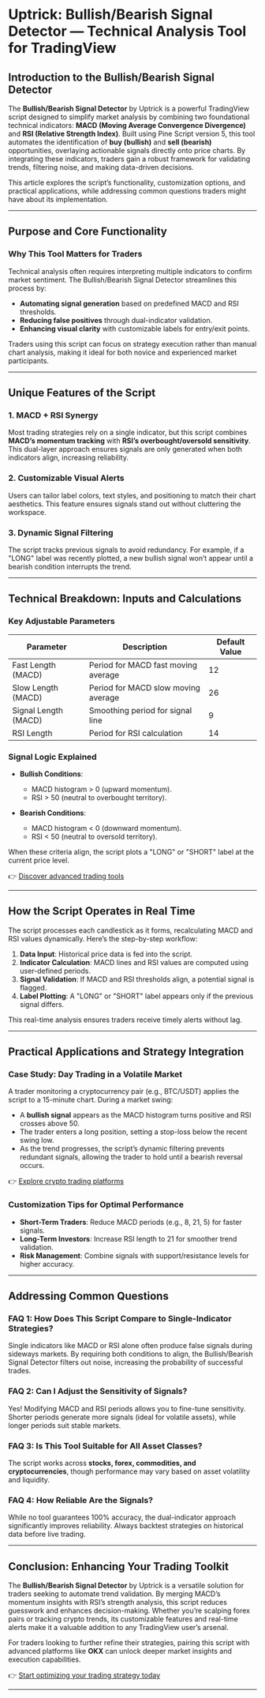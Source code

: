 # Uptrick: Bullish/Bearish Signal Detector — Technical Analysis Tool for TradingView  

## Introduction to the Bullish/Bearish Signal Detector  

The **Bullish/Bearish Signal Detector** by Uptrick is a powerful TradingView script designed to simplify market analysis by combining two foundational technical indicators: **MACD (Moving Average Convergence Divergence)** and **RSI (Relative Strength Index)**. Built using Pine Script version 5, this tool automates the identification of **buy (bullish)** and **sell (bearish)** opportunities, overlaying actionable signals directly onto price charts. By integrating these indicators, traders gain a robust framework for validating trends, filtering noise, and making data-driven decisions.  

This article explores the script’s functionality, customization options, and practical applications, while addressing common questions traders might have about its implementation.  

---

## Purpose and Core Functionality  

### Why This Tool Matters for Traders  

Technical analysis often requires interpreting multiple indicators to confirm market sentiment. The Bullish/Bearish Signal Detector streamlines this process by:  
- **Automating signal generation** based on predefined MACD and RSI thresholds.  
- **Reducing false positives** through dual-indicator validation.  
- **Enhancing visual clarity** with customizable labels for entry/exit points.  

Traders using this script can focus on strategy execution rather than manual chart analysis, making it ideal for both novice and experienced market participants.  

---

## Unique Features of the Script  

### 1. **MACD + RSI Synergy**  
Most trading strategies rely on a single indicator, but this script combines **MACD’s momentum tracking** with **RSI’s overbought/oversold sensitivity**. This dual-layer approach ensures signals are only generated when both indicators align, increasing reliability.  

### 2. **Customizable Visual Alerts**  
Users can tailor label colors, text styles, and positioning to match their chart aesthetics. This feature ensures signals stand out without cluttering the workspace.  

### 3. **Dynamic Signal Filtering**  
The script tracks previous signals to avoid redundancy. For example, if a "LONG" label was recently plotted, a new bullish signal won’t appear until a bearish condition interrupts the trend.  

---

## Technical Breakdown: Inputs and Calculations  

### Key Adjustable Parameters  

| Parameter          | Description                          | Default Value |  
|---------------------|--------------------------------------|---------------|  
| Fast Length (MACD)  | Period for MACD fast moving average    | 12            |  
| Slow Length (MACD)  | Period for MACD slow moving average    | 26            |  
| Signal Length (MACD)| Smoothing period for signal line       | 9             |  
| RSI Length          | Period for RSI calculation             | 14            |  

### Signal Logic Explained  

- **Bullish Conditions**:  
  - MACD histogram > 0 (upward momentum).  
  - RSI > 50 (neutral to overbought territory).  

- **Bearish Conditions**:  
  - MACD histogram < 0 (downward momentum).  
  - RSI < 50 (neutral to oversold territory).  

When these criteria align, the script plots a "LONG" or "SHORT" label at the current price level.  

👉 [Discover advanced trading tools](https://bit.ly/okx-bonus)  

---

## How the Script Operates in Real Time  

The script processes each candlestick as it forms, recalculating MACD and RSI values dynamically. Here’s the step-by-step workflow:  
1. **Data Input**: Historical price data is fed into the script.  
2. **Indicator Calculation**: MACD lines and RSI values are computed using user-defined periods.  
3. **Signal Validation**: If MACD and RSI thresholds align, a potential signal is flagged.  
4. **Label Plotting**: A "LONG" or "SHORT" label appears only if the previous signal differs.  

This real-time analysis ensures traders receive timely alerts without lag.  

---

## Practical Applications and Strategy Integration  

### Case Study: Day Trading in a Volatile Market  

A trader monitoring a cryptocurrency pair (e.g., BTC/USDT) applies the script to a 15-minute chart. During a market swing:  
- A **bullish signal** appears as the MACD histogram turns positive and RSI crosses above 50.  
- The trader enters a long position, setting a stop-loss below the recent swing low.  
- As the trend progresses, the script’s dynamic filtering prevents redundant signals, allowing the trader to hold until a bearish reversal occurs.  

👉 [Explore crypto trading platforms](https://bit.ly/okx-bonus)  

### Customization Tips for Optimal Performance  
- **Short-Term Traders**: Reduce MACD periods (e.g., 8, 21, 5) for faster signals.  
- **Long-Term Investors**: Increase RSI length to 21 for smoother trend validation.  
- **Risk Management**: Combine signals with support/resistance levels for higher accuracy.  

---

## Addressing Common Questions  

### FAQ 1: How Does This Script Compare to Single-Indicator Strategies?  
Single indicators like MACD or RSI alone often produce false signals during sideways markets. By requiring both conditions to align, the Bullish/Bearish Signal Detector filters out noise, increasing the probability of successful trades.  

### FAQ 2: Can I Adjust the Sensitivity of Signals?  
Yes! Modifying MACD and RSI periods allows you to fine-tune sensitivity. Shorter periods generate more signals (ideal for volatile assets), while longer periods suit stable markets.  

### FAQ 3: Is This Tool Suitable for All Asset Classes?  
The script works across **stocks, forex, commodities, and cryptocurrencies**, though performance may vary based on asset volatility and liquidity.  

### FAQ 4: How Reliable Are the Signals?  
While no tool guarantees 100% accuracy, the dual-indicator approach significantly improves reliability. Always backtest strategies on historical data before live trading.  

---

## Conclusion: Enhancing Your Trading Toolkit  

The **Bullish/Bearish Signal Detector** by Uptrick is a versatile solution for traders seeking to automate trend validation. By merging MACD’s momentum insights with RSI’s strength analysis, this script reduces guesswork and enhances decision-making. Whether you’re scalping forex pairs or tracking crypto trends, its customizable features and real-time alerts make it a valuable addition to any TradingView user’s arsenal.  

For traders looking to further refine their strategies, pairing this script with advanced platforms like **OKX** can unlock deeper market insights and execution capabilities.  

👉 [Start optimizing your trading strategy today](https://bit.ly/okx-bonus)  

---  
